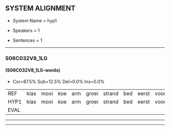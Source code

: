 
## SYSTEM ALIGNMENT

- System Name = hyp1

- Speakers = 1

- Sentences = 1

---

### S06C032V8_1LG

#### (S06C032V8_1LG-words)

- Cor=87.5%	Sub=12.5%	Del=0.0%	Ins=0.0%

|  |  |  |  |  |  |  |  |  |  |  |  |  |  |  |  |  |  |  |  |  |  |  |  |  |  |  |  |  |  |  |  |  |  |  |  |  |  |  |  |  |
|:--- |:---:|:---:|:---:|:---:|:---:|:---:|:---:|:---:|:---:|:---:|:---:|:---:|:---:|:---:|:---:|:---:|:---:|:---:|:---:|:---:|:---:|:---:|:---:|:---:|:---:|:---:|:---:|:---:|:---:|:---:|:---:|:---:|:---:|:---:|:---:|:---:|:---:|:---:|:---:|:---:|
| REF | klas | mooi | koe | arm | groei | strand | bed | eerst | voor | draai | sjaal | herfst | duur | straat | leeuw | clown | hoek | krant | hout | vriend | gauw | chips | groen | feest | reis | jas | huis | paard | vijf | muts | nieuw | kind | bang | oog | zacht | schoen | plas | neus | knoop | plank |
| HYP1 | klas | mooi | koe | arm | groei | strand | bed | eerst | voor | draai | sjaal | herst | duur | straat | leeuw | klown | hoek | krant | hat | vriend | gauw | chips | groen | feest | rijs | jas | huis | paart | vijf | muts | nieuw | kind | bang | oog | zacht | schoen | plas | neus | knoop | plank |
| EVAL |  |  |  |  |  |  |  |  |  |  |  | S |  |  |  | S |  |  | S |  |  |  |  |  | S |  |  | S |  |  |  |  |  |  |  |  |  |  |  |  |
---

---
